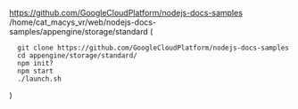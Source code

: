 https://github.com/GoogleCloudPlatform/nodejs-docs-samples
/home/cat_macys_vr/web/nodejs-docs-samples/appengine/storage/standard
  (
  ```
    git clone https://github.com/GoogleCloudPlatform/nodejs-docs-samples
    cd appengine/storage/standard/
    npm init?
    npm start
    ./launch.sh
  ```
  )
